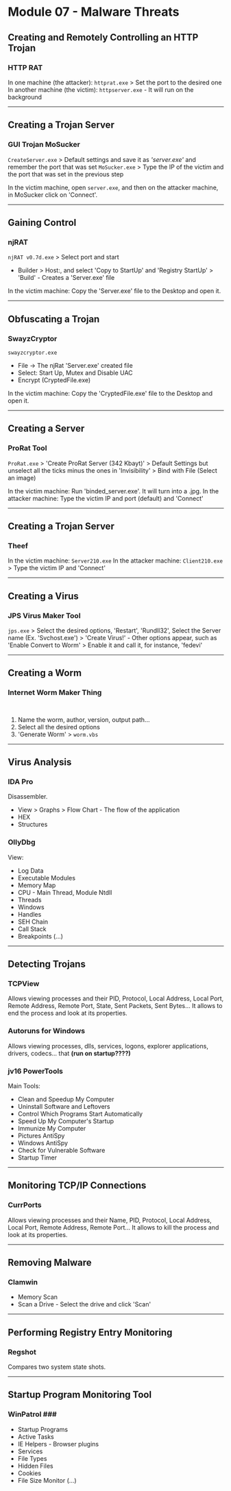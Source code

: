 # Module 07 - Malware Threats #

## Creating and Remotely Controlling an HTTP Trojan ##

### HTTP RAT ###

In one machine (the attacker): ``` httprat.exe ``` > Set the port to the desired one
In another machine (the victim): ``` httpserver.exe ``` - It will run on the background


- - - - 

## Creating a Trojan Server ##

### GUI Trojan MoSucker ###

``` CreateServer.exe ``` > Default settings and save it as _'server.exe'_ and remember the port that was set
``` MoSucker.exe ``` > Type the IP of the victim and the port that was set in the previous step

In the victim machine, open ``` server.exe ```, and then on the attacker machine, in MoSucker click on 'Connect'.


- - - -

## Gaining Control ##

### njRAT ###

``` njRAT v0.7d.exe ``` > Select port and start
  * Builder > Host:<Victim IP>, and select 'Copy to StartUp' and 'Registry StartUp' > 'Build' - Creates a 'Server.exe' file
  
In the victim machine: Copy the 'Server.exe' file to the Desktop and open it.


- - - -

## Obfuscating a Trojan ##

### SwayzCryptor ###
``` swayzcryptor.exe ``` 
  * File -> The njRat 'Server.exe' created file
  * Select: Start Up, Mutex and Disable UAC
  * Encrypt (CryptedFile.exe)

In the victim machine: Copy the 'CryptedFile.exe' file to the Desktop and open it.

- - - -

## Creating a Server ##

### ProRat Tool ###

``` ProRat.exe ``` > 'Create ProRat Server (342 Kbayt)' > Default Settings but unselect all the ticks minus the ones in 'Invisibility' > Bind with File (Select an image)

In the victim machine: Run 'binded_server.exe'. It will turn into a .jpg.
In the attacker machine: Type the victim IP and port (default) and 'Connect'


- - - - 

## Creating a Trojan Server ##

### Theef ###

In the victim machine: ``` Server210.exe ```
In the attacker machine: ``` Client210.exe ``` > Type the victim IP and 'Connect'


- - - -

## Creating a Virus ##

### JPS Virus Maker Tool ###

``` jps.exe ``` > Select the desired options, 'Restart', 'Rundll32', Select the Server name (Ex. 'Svchost.exe') > 'Create Virus!' - Other options appear, such as 'Enable Convert to Worm' > Enable it and call it, for instance, 'fedevi'


- - - -

## Creating a Worm ##

### Internet Worm Maker Thing ###

``` ```
  1. Name the worm, author, version, output path...
  2. Select all the desired options
  3. 'Generate Worm' > ``` worm.vbs ```


- - - -

## Virus Analysis ##

### IDA Pro ###
Disassembler.

* View > Graphs > Flow Chart - The flow of the application
* HEX
* Structures

### OllyDbg ###

View:
  * Log Data
  * Executable Modules
  * Memory Map
  * CPU - Main Thread, Module Ntdll
  * Threads
  * Windows
  * Handles
  * SEH Chain
  * Call Stack
  * Breakpoints
  (...)

- - - -

## Detecting Trojans ##

### TCPView ###
Allows viewing processes and their PID, Protocol, Local Address, Local Port, Remote Address, Remote Port, State, Sent Packets, Sent Bytes... It allows to end the process and look at its properties.

### Autoruns for Windows ###
Allows viewing processes, dlls, services, logons, explorer applications, drivers, codecs... that **(run on startup????)**

### jv16 PowerTools ###

Main Tools:
  * Clean and Speedup My Computer
  * Uninstall Software and Leftovers
  * Control Which Programs Start Automatically
  * Speed Up My Computer's Startup
  * Immunize My Computer
  * Pictures AntiSpy
  * Windows AntiSpy
  * Check for Vulnerable Software
  * Startup Timer


- - - - 

## Monitoring TCP/IP Connections ##

### CurrPorts ###
Allows viewing processes and their Name, PID, Protocol, Local Address, Local Port, Remote Address, Remote Port... It allows to kill the process and look at its properties.


- - - -

## Removing Malware ##

### Clamwin ###

* Memory Scan
* Scan a Drive - Select the drive and click 'Scan'


- - - -

## Performing Registry Entry Monitoring ##

### Regshot ###
Compares two system state shots.

 
- - - -
 
## Startup Program Monitoring Tool ##

### WinPatrol ###
* Startup Programs
* Active Tasks
* IE Helpers - Browser plugins
* Services
* File Types
* Hidden Files
* Cookies
* File Size Monitor
(...)
 
